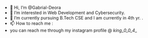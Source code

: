 - 👋 Hi, I’m @Gabrial-Deora
- 👀 I’m interested in Web Development and Cybersecurity.
- 🌱 I’m currently pursuing B.Tech CSE and I am currently in 4th yr. .
- 📫 How to reach me :
- you can reach me through my instagram profile @ _king_0_0_4__

